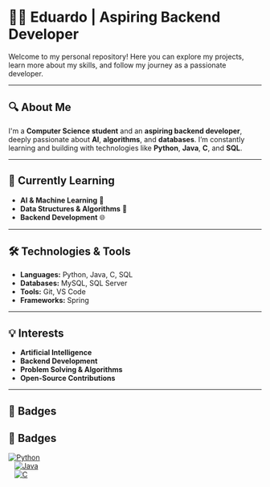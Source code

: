 # 👨‍💻 **Eduardo | Aspiring Backend Developer**

Welcome to my personal repository! Here you can explore my projects, learn more about my skills, and follow my journey as a passionate developer.

---

## 🔍 **About Me**

I'm a **Computer Science student** and an **aspiring backend developer**, deeply passionate about **AI**, **algorithms**, and **databases**. I’m constantly learning and building with technologies like **Python**, **Java**, **C**, and **SQL**.

---

## 🌱 **Currently Learning**

- **AI & Machine Learning** 🤖
- **Data Structures & Algorithms** 🧠
- **Backend Development** 🌐

---

## 🛠️ **Technologies & Tools**

- **Languages:** Python, Java, C, SQL  
- **Databases:** MySQL, SQL Server  
- **Tools:** Git, VS Code  
- **Frameworks:** Spring

---

## 💡 **Interests**

- **Artificial Intelligence**  
- **Backend Development**  
- **Problem Solving & Algorithms**  
- **Open-Source Contributions**

---

## 💼 **Badges**

## 💼 **Badges**

[![Python](https://img.shields.io/badge/Python-3776AB?style=flat&logo=python&logoColor=white)](https://www.python.org)  
&nbsp;&nbsp;
[![Java](https://img.shields.io/badge/Java-007396?style=flat&logo=java&logoColor=white)](https://www.oracle.com/java/)  
&nbsp;&nbsp;
[![C](https://img.shields.io/badge/C-A8B9CC?style=flat&logo=c&logoColor=white)](https://en.wikipedia.org/wiki/C_(programming_language))
